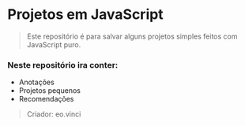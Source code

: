 # Projetos em JavaScript
> Este repositório é para salvar alguns projetos simples feitos com JavaScript puro.
### Neste repositório ira conter:
- Anotações
- Projetos pequenos
- Recomendações
> Criador:  eo.vinci
